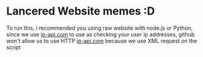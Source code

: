 # Lancered Website memes :D
To run this, i recommended you using raw website with node.js or Python, since we use [ip-api.com](https://ip-api.com) to use as checking your user ip addresses, github won't allow us to use HTTP [ip-api.com](https://ip-api.com) because we use XML request on the script
